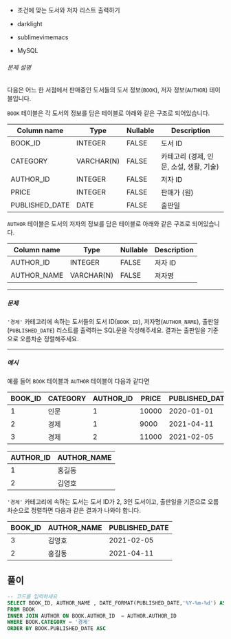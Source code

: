 - 조건에 맞는 도서와 저자 리스트 출력하기
- darklight

- sublimevimemacs

- MySQL 

###### 문제 설명

다음은 어느 한 서점에서 판매중인 도서들의 도서 정보(`BOOK`), 저자 정보(`AUTHOR`) 테이블입니다.

`BOOK` 테이블은 각 도서의 정보를 담은 테이블로 아래와 같은 구조로 되어있습니다.

| Column name    | Type       | Nullable | Description                             |
| -------------- | ---------- | -------- | --------------------------------------- |
| BOOK_ID        | INTEGER    | FALSE    | 도서 ID                                 |
| CATEGORY       | VARCHAR(N) | FALSE    | 카테고리 (경제, 인문, 소설, 생활, 기술) |
| AUTHOR_ID      | INTEGER    | FALSE    | 저자 ID                                 |
| PRICE          | INTEGER    | FALSE    | 판매가 (원)                             |
| PUBLISHED_DATE | DATE       | FALSE    | 출판일                                  |

`AUTHOR` 테이블은 도서의 저자의 정보를 담은 테이블로 아래와 같은 구조로 되어있습니다.

| Column name | Type       | Nullable | Description |
| ----------- | ---------- | -------- | ----------- |
| AUTHOR_ID   | INTEGER    | FALSE    | 저자 ID     |
| AUTHOR_NAME | VARCHAR(N) | FALSE    | 저자명      |

------

##### 문제

`'경제'` 카테고리에 속하는 도서들의 도서 ID(`BOOK_ID`), 저자명(`AUTHOR_NAME`), 출판일(`PUBLISHED_DATE`) 리스트를 출력하는 SQL문을 작성해주세요.
결과는 출판일을 기준으로 오름차순 정렬해주세요.

------

##### 예시

예를 들어 `BOOK` 테이블과 `AUTHOR` 테이블이 다음과 같다면

| BOOK_ID | CATEGORY | AUTHOR_ID | PRICE | PUBLISHED_DATE |
| ------- | -------- | --------- | ----- | -------------- |
| 1       | 인문     | 1         | 10000 | 2020-01-01     |
| 2       | 경제     | 1         | 9000  | 2021-04-11     |
| 3       | 경제     | 2         | 11000 | 2021-02-05     |

| AUTHOR_ID | AUTHOR_NAME |
| --------- | ----------- |
| 1         | 홍길동      |
| 2         | 김영호      |

`'경제'` 카테고리에 속하는 도서는 도서 ID가 2, 3인 도서이고, 출판일을 기준으로 오름차순으로 정렬하면 다음과 같은 결과가 나와야 합니다.

| BOOK_ID | AUTHOR_NAME | PUBLISHED_DATE |
| ------- | ----------- | -------------- |
| 3       | 김영호      | 2021-02-05     |
| 2       | 홍길동      | 2021-04-11     |

## 풀이

```sql
-- 코드를 입력하세요
SELECT BOOK_ID, AUTHOR_NAME	, DATE_FORMAT(PUBLISHED_DATE,'%Y-%m-%d') AS PUBLISHED_DATE
FROM BOOK
INNER JOIN AUTHOR ON BOOK.AUTHOR_ID	 = AUTHOR.AUTHOR_ID
WHERE BOOK.CATEGORY = '경제'
ORDER BY BOOK.PUBLISHED_DATE ASC
```

